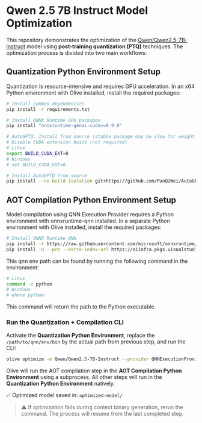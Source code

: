 # Qwen 2.5 7B Instruct Model Optimization

This repository demonstrates the optimization of the [Qwen/Qwen2.5-7B-Instruct](https://huggingface.co/Qwen/Qwen2.5-7B-Instruct) model using **post-training quantization (PTQ)** techniques. The optimization process is divided into two main workflows:

## Quantization Python Environment Setup

Quantization is resource-intensive and requires GPU acceleration. In an x64 Python environment with Olive installed, install the required packages:

```bash
# Install common dependencies
pip install -r requirements.txt

# Install ONNX Runtime GPU packages
pip install "onnxruntime-genai-cuda>=0.9.0"

# AutoGPTQ: Install from source (stable package may be slow for weight packing)
# Disable CUDA extension build (not required)
# Linux
export BUILD_CUDA_EXT=0
# Windows
# set BUILD_CUDA_EXT=0

# Install AutoGPTQ from source
pip install --no-build-isolation git+https://github.com/PanQiWei/AutoGPTQ.git
```

## AOT Compilation Python Environment Setup

Model compilation using QNN Execution Provider requires a Python environment with onnxruntime-qnn installed. In a separate Python environment with Olive installed, install the required packages:

```bash
# Install ONNX Runtime QNN
pip install -r https://raw.githubusercontent.com/microsoft/onnxruntime/refs/heads/main/requirements.txt
pip install -U --pre --extra-index-url https://aiinfra.pkgs.visualstudio.com/PublicPackages/_packaging/ORT-Nightly/pypi/simple onnxruntime-qnn --no-deps
```

This qnn env path can be found by running the following command in the environment:

```bash
# Linux
command -v python
# Windows
# where python
```

This command will return the path to the Python executable.

### Run the Quantization + Compilation CLI

Activate the **Quantization Python Environment**, replace the `/path/to/qnn/env/bin` by the actual path from previous step, and run the CLI:

```bash
olive optimize -m Qwen/Qwen2.5-7B-Instruct --provider QNNExecutionProvider --device npu --precision int4 --num_split 4 --enable_aot --qnn_env_path </path/to/qnn/env/bin> --surgeries RemoveRopeMultiCache,AttentionMaskToSequenceLengths,SimplifiedLayerNormToL2Norm --act_precision uint16 --use_qdq_format --log_level 1
```

Olive will run the AOT compilation step in the **AOT Compilation Python Environment** using a subprocess. All other steps will run in the **Quantization Python Environment** natively.

✅ Optimized model saved in: `optimized-model/`

> ⚠️ If optimization fails during context binary generation, rerun the command. The process will resume from the last completed step.
